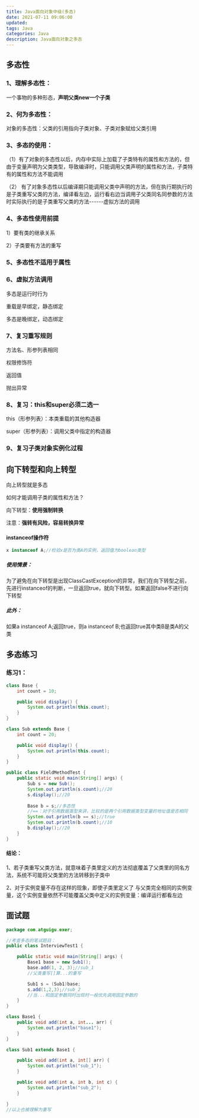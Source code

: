 ```yaml
---
title: Java面向对象中级(多态)
date: 2021-07-11 09:06:00
updated:
tags: Java
categories: Java
description: Java面向对象之多态
---
```


##  多态性

### 1、理解多态性：
一个事物的多种形态，**声明父类new一个子类**

### 2、何为多态性：
对象的多态性：父类的引用指向子类对象、子类对象赋给父类引用

### 3、多态的使用：

  （1）有了对象的多态性以后，内存中实际上加载了子类特有的属性和方法的，但由于变量声明为父类类型，导致编译时，只能调用父类声明的属性和方法，子类特有的属性和方法不能调用

 （2） 有了对象多态性以后编译期只能调用父类中声明的方法，但在执行期执行的是子类重写父类的方法，编译看左边，运行看右边当调用子父类同名同参数的方法时实际执行的是子类重写父类的方法------虚拟方法的调用 

### 4、多态性使用前提

1）要有类的继承关系

2）子类要有方法的重写

### 5、多态性不适用于属性

### 6、虚拟方法调用

 多态是运行时行为

重载是早绑定，静态绑定

多态是晚绑定，动态绑定



### 7、复习重写规则

方法名、形参列表相同

权限修饰符

返回值

抛出异常

### 8、复习：this和super必须二选一

this（形参列表）：本类重载的其他构造器

super（形参列表）：调用父类中指定的构造器

### 9、复习子类对象实例化过程

## 向下转型和向上转型

向上转型就是多态

如何才能调用子类的属性和方法？

向下转型：**使用强制转换**

注意：**强转有风险，容易转换异常**



####  instanceof操作符

```java 
x instanceof A;//检验x是否为类A的实例，返回值为boolean类型
```

##### 使用情景：

为了避免在向下转型是出现ClassCastException的异常，我们在向下转型之前，先进行instanceof的判断，一旦返回true，就向下转型。如果返回false不进行向下转型

##### 此外：

如果a instanceof A;返回true，则a instanceof B;也返回true其中类B是类A的父类

## 多态练习

### 练习1：

```java
class Base {
	int count = 10;

	public void display() {
		System.out.println(this.count);
	}
}

class Sub extends Base {
	int count = 20;

	public void display() {
		System.out.println(this.count);
	}
}

public class FieldMethodTest {
	public static void main(String[] args) {
		Sub s = new Sub();
		System.out.println(s.count);//20
		s.display();//20
		
		Base b = s;//多态性
		//==：对于引用数据类型来讲，比较的是两个引用数据类型变量的地址值是否相同
		System.out.println(b == s);//true
		System.out.println(b.count);//10
		b.display();//20
	}
}

```

#### 结论：

1、若子类重写父类方法，就意味着子类里定义的方法彻底覆盖了父类里的同名方法，系统不可能将父类里的方法转移到子类中

2、对于实例变量不存在这样的现象，即使子类里定义了 与父类完全相同的实例变量，这个实例变量依然不可能覆盖父类中定义的实例变量：编译运行都看左边



## 面试题

```java
package com.atguigu.exer;

//考查多态的笔试题目：
public class InterviewTest1 {

	public static void main(String[] args) {
		Base1 base = new Sub1();
		base.add(1, 2, 3);//sub_1
        //父类重写[]算...的重写

		Sub1 s = (Sub1)base;
		s.add(1,2,3);//sub_2
        //当...和固定参数同时出现时一般优先调用固定参数的
	}
}

class Base1 {
	public void add(int a, int... arr) {
		System.out.println("base1");
	}
}

class Sub1 extends Base1 {

	public void add(int a, int[] arr) {
		System.out.println("sub_1");
	}

	public void add(int a, int b, int c) {
		System.out.println("sub_2");
	}

}
//以上也被理解为重写
```

